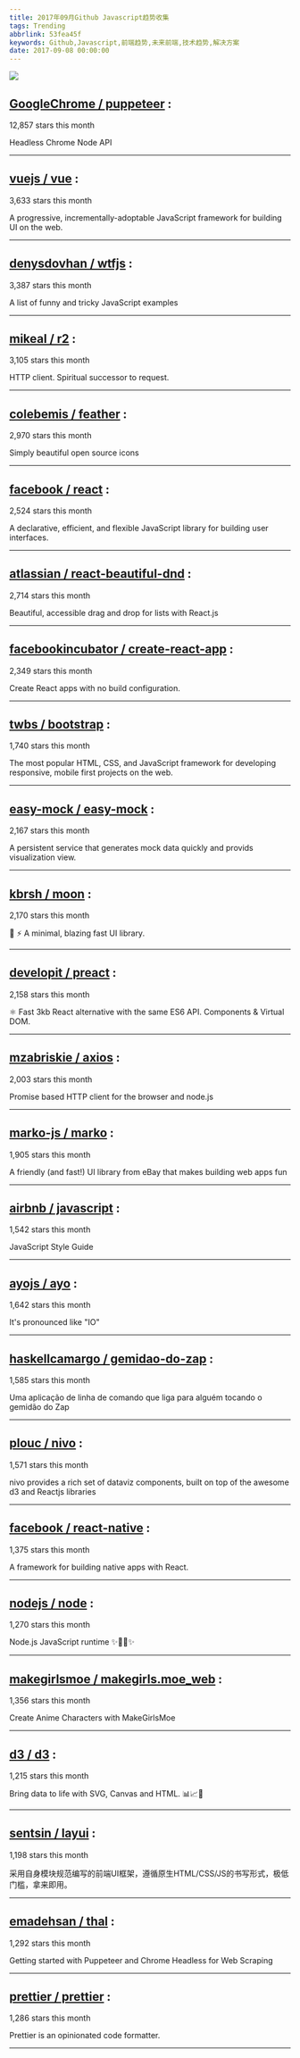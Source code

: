 ```yaml
---
title: 2017年09月Github Javascript趋势收集
tags: Trending
abbrlink: 53fea45f
keywords: Github,Javascript,前端趋势,未来前端,技术趋势,解决方案
date: 2017-09-08 00:00:00
---
```

![](/images/github_44.png)
##   [GoogleChrome / puppeteer](https://github.com/GoogleChrome/puppeteer) : 
 
12,857 stars this month

Headless Chrome Node API 

---
##   [vuejs / vue](https://github.com/vuejs/vue) : 
 
3,633 stars this month

A progressive, incrementally-adoptable JavaScript framework for building UI on the web. 

---
##   [denysdovhan / wtfjs](https://github.com/denysdovhan/wtfjs) : 
 
3,387 stars this month

A list of funny and tricky JavaScript examples 

---
##   [mikeal / r2](https://github.com/mikeal/r2) : 
 
3,105 stars this month

HTTP client. Spiritual successor to request. 

---
##   [colebemis / feather](https://github.com/colebemis/feather) : 
 
2,970 stars this month

Simply beautiful open source icons 

---
##   [facebook / react](https://github.com/facebook/react) : 
 
2,524 stars this month

A declarative, efficient, and flexible JavaScript library for building user interfaces. 

---
##   [atlassian / react-beautiful-dnd](https://github.com/atlassian/react-beautiful-dnd) : 
 
2,714 stars this month

Beautiful, accessible drag and drop for lists with React.js 

---
##   [facebookincubator / create-react-app](https://github.com/facebookincubator/create-react-app) : 
 
2,349 stars this month

Create React apps with no build configuration. 

---
##   [twbs / bootstrap](https://github.com/twbs/bootstrap) : 
 
1,740 stars this month

The most popular HTML, CSS, and JavaScript framework for developing responsive, mobile first projects on the web. 

---
##   [easy-mock / easy-mock](https://github.com/easy-mock/easy-mock) : 
 
2,167 stars this month

A persistent service that generates mock data quickly and provids visualization view. 

---
##   [kbrsh / moon](https://github.com/kbrsh/moon) : 
 
2,170 stars this month

🌙 ⚡️ A minimal, blazing fast UI library. 

---
##   [developit / preact](https://github.com/developit/preact) : 
 
2,158 stars this month

⚛️ Fast 3kb React alternative with the same ES6 API. Components & Virtual DOM. 

---
##   [mzabriskie / axios](https://github.com/mzabriskie/axios) : 
 
2,003 stars this month

Promise based HTTP client for the browser and node.js 

---
##   [marko-js / marko](https://github.com/marko-js/marko) : 
 
1,905 stars this month

A friendly (and fast!) UI library from eBay that makes building web apps fun 

---
##   [airbnb / javascript](https://github.com/airbnb/javascript) : 
 
1,542 stars this month

JavaScript Style Guide 

---
##   [ayojs / ayo](https://github.com/ayojs/ayo) : 
 
1,642 stars this month

It's pronounced like "IO" 

---
##   [haskellcamargo / gemidao-do-zap](https://github.com/haskellcamargo/gemidao-do-zap) : 
 
1,585 stars this month

Uma aplicação de linha de comando que liga para alguém tocando o gemidão do Zap 

---
##   [plouc / nivo](https://github.com/plouc/nivo) : 
 
1,571 stars this month

nivo provides a rich set of dataviz components, built on top of the awesome d3 and Reactjs libraries 

---
##   [facebook / react-native](https://github.com/facebook/react-native) : 
 
1,375 stars this month

A framework for building native apps with React. 

---
##   [nodejs / node](https://github.com/nodejs/node) : 
 
1,270 stars this month

Node.js JavaScript runtime ✨🐢🚀✨ 

---
##   [makegirlsmoe / makegirls.moe_web](https://github.com/makegirlsmoe/makegirls.moe_web) : 
 
1,356 stars this month

Create Anime Characters with MakeGirlsMoe 

---
##   [d3 / d3](https://github.com/d3/d3) : 
 
1,215 stars this month

Bring data to life with SVG, Canvas and HTML. 📊📈🎉 

---
##   [sentsin / layui](https://github.com/sentsin/layui) : 
 
1,198 stars this month

采用自身模块规范编写的前端UI框架，遵循原生HTML/CSS/JS的书写形式，极低门槛，拿来即用。 

---
##   [emadehsan / thal](https://github.com/emadehsan/thal) : 
 
1,292 stars this month

Getting started with Puppeteer and Chrome Headless for Web Scraping 

---
##   [prettier / prettier](https://github.com/prettier/prettier) : 
 
1,286 stars this month

Prettier is an opinionated code formatter. 

---


